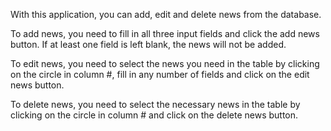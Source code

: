 With this application, you can add, edit and delete news from the database.

To add news, you need to fill in all three input fields and click the add news button. If at least one field is left blank, the news will not be added.

To edit news, you need to select the news you need in the table by clicking on the circle in column #, fill in any number of fields and click on the edit news button.

To delete news, you need to select the necessary news in the table by clicking on the circle in column # and click on the delete news button.
